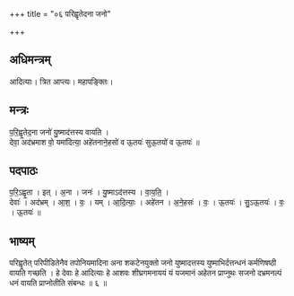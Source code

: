 +++
title = "०६ परिह्वृतेदना जनो"

+++
## अधिमन्त्रम्
आदित्याः। त्रित आप्त्यः। महापङ्क्तिः।

## मन्त्रः
प॒रि॒ह्वृ॒तेद॒ना जनो॑ यु॒ष्माद॑त्तस्य वायति ।  
देवा॒ अद॑भ्रमाश वो॒ यमा॑दित्या॒ अहे॑तनाने॒हसो॑ व ऊ॒तयः॑ सुऊ॒तयो॑ व ऊ॒तयः॑ ॥

## पदपाठः
प॒रि॒ऽह्वृ॒ता । इत् । अ॒ना । जनः॑ । यु॒ष्माऽद॑त्तस्य । वा॒य॒ति॒ ।  
देवाः॑ । अद॑भ्रम् । आ॒श॒ । वः॒ । यम् । आ॒दि॒त्याः॒ । अहे॑तन । अ॒ने॒हसः॑ । वः॒ । ऊ॒तयः॑ । सु॒ऽऊ॒तयः॑ । वः॒ । ऊ॒तयः॑ ॥

## भाष्यम्
परिह्वृतेत् परिपीडितेनैव तपोनियमादिना अना शकटेनयुक्तो जनो युष्मादत्तस्य युष्माभिर्दत्तन्धनं कर्मणिषष्ठी वायति गच्छति । हे देवाः हे आदित्याः हे आशवः शीघ्रगमनाययं यं यजमानं अहेतन प्राप्नुथः सजनो दभ्रमनल्पं धनं वायति प्राप्नोतीति संबन्धः ॥ ६ ॥